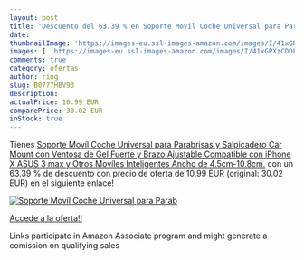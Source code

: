 ```yaml
---
layout: post
title: 'Descuento del 63.39 % en Soporte Movíl Coche Universal para Parab'
date: 
thumbnailImage: 'https://images-eu.ssl-images-amazon.com/images/I/41xGPXzCDDL._SL200_.jpg'
images: [ 'https://images-eu.ssl-images-amazon.com/images/I/41xGPXzCDDL._SL200_.jpg' ]
comments: true
category: ofertas
author: ring
slug: B0777HBV93
description:
actualPrice: 10.99 EUR
comparePrice: 30.02 EUR
inStock: true
---
```


Tienes [Soporte Movíl Coche Universal para Parabrisas y Salpicadero Car Mount con Ventosa de Gel Fuerte y Brazo Ajustable Compatible con iPhone X ASUS 3 max y Otros Movíles Inteligentes Ancho de 4.5cm-10.8cm.](https://www.amazon.es/dp/B0777HBV93/?tag=tolees-21) con un 63.39 % de descuento con precio de oferta de 10.99 EUR (original: 30.02 EUR) en el siguiente enlace!

[![Soporte Movíl Coche Universal para Parab](https://images-eu.ssl-images-amazon.com/images/I/41xGPXzCDDL._SL200_.jpg)](https://www.amazon.es/dp/B0777HBV93/?tag=tolees-21)

[Accede a la oferta!!](https://www.amazon.es/dp/B0777HBV93/?tag=tolees-21)

Links participate in Amazon Associate program and might generate a comission on qualifying sales


